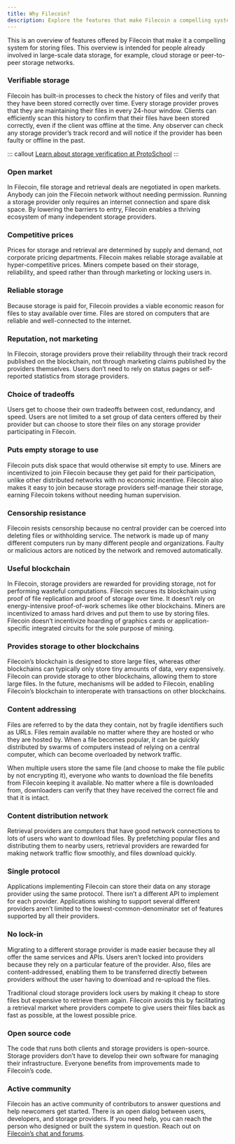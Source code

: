 ```yaml
---
title: Why Filecoin?
description: Explore the features that make Filecoin a compelling system for storing files.
---
```


This is an overview of features offered by Filecoin that make it a compelling system for storing files. This overview is intended for people already involved in large-scale data storage, for example, cloud storage or peer-to-peer storage networks.

### Verifiable storage

Filecoin has built-in processes to check the history of files and verify that they have been stored correctly over time. Every storage provider proves that they are maintaining their files in every 24-hour window. Clients can efficiently scan this history to confirm that their files have been stored correctly, even if the client was offline at the time. Any observer can check any storage provider’s track record and will notice if the provider has been faulty or offline in the past.

::: callout
[Learn about storage verification at ProtoSchool](https://proto.school/#/verifying-storage-on-filecoin)
:::

### Open market

In Filecoin, file storage and retrieval deals are negotiated in open markets. Anybody can join the Filecoin network without needing permission. Running a storage provider only requires an internet connection and spare disk space. By lowering the barriers to entry, Filecoin enables a thriving ecosystem of many independent storage providers.

### Competitive prices

Prices for storage and retrieval are determined by supply and demand, not corporate pricing departments. Filecoin makes reliable storage available at hyper-competitive prices. Miners compete based on their storage, reliability, and speed rather than through marketing or locking users in.

### Reliable storage

Because storage is paid for, Filecoin provides a viable economic reason for files to stay available over time. Files are stored on computers that are reliable and well-connected to the internet.

### Reputation, not marketing

In Filecoin, storage providers prove their reliability through their track record published on the blockchain, not through marketing claims published by the providers themselves. Users don’t need to rely on status pages or self-reported statistics from storage providers.

### Choice of tradeoffs

Users get to choose their own tradeoffs between cost, redundancy, and speed. Users are not limited to a set group of data centers offered by their provider but can choose to store their files on any storage provider participating in Filecoin.

### Puts empty storage to use

Filecoin puts disk space that would otherwise sit empty to use. Miners are incentivized to join Filecoin because they get paid for their participation, unlike other distributed networks with no economic incentive. Filecoin also makes it easy to join because storage providers self-manage their storage, earning Filecoin tokens without needing human supervision.

### Censorship resistance

Filecoin resists censorship because no central provider can be coerced into deleting files or withholding service. The network is made up of many different computers run by many different people and organizations. Faulty or malicious actors are noticed by the network and removed automatically.

### Useful blockchain

In Filecoin, storage providers are rewarded for providing storage, not for performing wasteful computations. Filecoin secures its blockchain using proof of file replication and proof of storage over time. It doesn’t rely on energy-intensive proof-of-work schemes like other blockchains. Miners are incentivized to amass hard drives and put them to use by storing files. Filecoin doesn’t incentivize hoarding of graphics cards or application-specific integrated circuits for the sole purpose of mining.

### Provides storage to other blockchains

Filecoin’s blockchain is designed to store large files, whereas other blockchains can typically only store tiny amounts of data, very expensively. Filecoin can provide storage to other blockchains, allowing them to store large files. In the future, mechanisms will be added to Filecoin, enabling Filecoin’s blockchain to interoperate with transactions on other blockchains.

### Content addressing

Files are referred to by the data they contain, not by fragile identifiers such as URLs. Files remain available no matter where they are hosted or who they are hosted by. When a file becomes popular, it can be quickly distributed by swarms of computers instead of relying on a central computer, which can become overloaded by network traffic.

When multiple users store the same file (and choose to make the file public by not encrypting it), everyone who wants to download the file benefits from Filecoin keeping it available. No matter where a file is downloaded from, downloaders can verify that they have received the correct file and that it is intact.

### Content distribution network

Retrieval providers are computers that have good network connections to lots of users who want to download files. By prefetching popular files and distributing them to nearby users, retrieval providers are rewarded for making network traffic flow smoothly, and files download quickly.

### Single protocol

Applications implementing Filecoin can store their data on any storage provider using the same protocol. There isn’t a different API to implement for each provider. Applications wishing to support several different providers aren’t limited to the lowest-common-denominator set of features supported by all their providers.

### No lock-in

Migrating to a different storage provider is made easier because they all offer the same services and APIs. Users aren’t locked into providers because they rely on a particular feature of the provider. Also, files are content-addressed, enabling them to be transferred directly between providers without the user having to download and re-upload the files.

Traditional cloud storage providers lock users by making it cheap to store files but expensive to retrieve them again. Filecoin avoids this by facilitating a retrieval market where providers compete to give users their files back as fast as possible, at the lowest possible price.

### Open source code

The code that runs both clients and storage providers is open-source. Storage providers don’t have to develop their own software for managing their infrastructure. Everyone benefits from improvements made to Filecoin’s code.

### Active community

Filecoin has an active community of contributors to answer questions and help newcomers get started. There is an open dialog between users, developers, and storage providers. If you need help, you can reach the person who designed or built the system in question. Reach out on [Filecoin’s chat and forums](../community/chat-and-discussion-forums.md).
